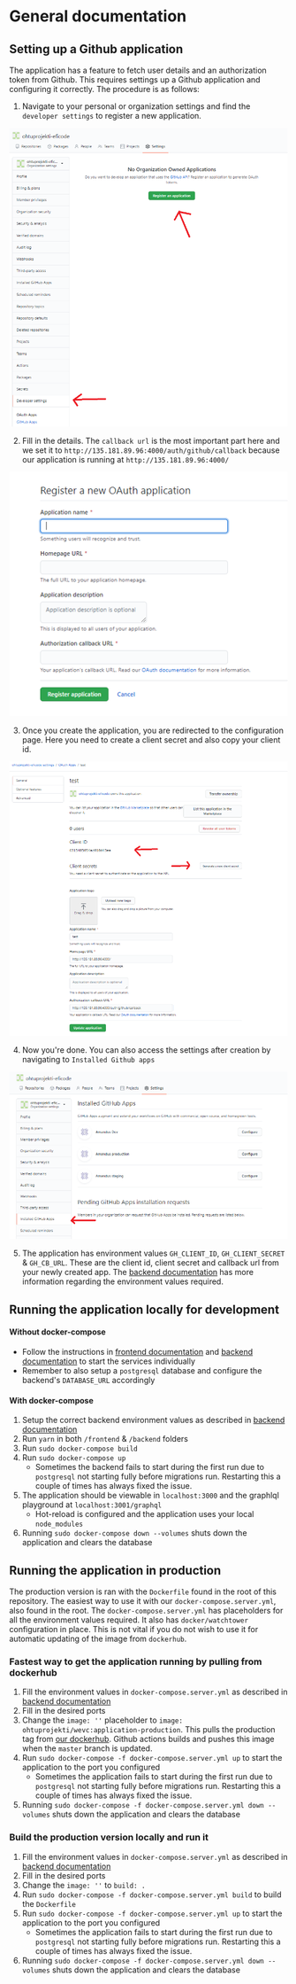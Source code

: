 # General documentation

## Setting up a Github application

The application has a feature to fetch user details and an authorization token from Github. This requires settings up a Github application and configuring it correctly. The procedure is as follows:

1. Navigate to your personal or organization settings and find the `developer settings` to register a new application.

![First step](./imgs/create_app.PNG)

2. Fill in the details. The `callback url` is the most important part here and we set it to `http://135.181.89.96:4000/auth/github/callback` because our application is running at `http://135.181.89.96:4000/`

![Registering the application](./imgs/register_app.PNG)

3. Once you create the application, you are redirected to the configuration page. Here you need to create a client secret and also copy your client id.

![Setting up details](./imgs/setup_details.PNG)

4. Now you're done. You can also access the settings after creation by navigating to `Installed Github apps`

![Configuration after creating](./imgs/configuration_after_creating.PNG)

5. The application has environment values `GH_CLIENT_ID`, `GH_CLIENT_SECRET` & `GH_CB_URL`. These are the client id, client secret and callback url from your newly created app. The [backend documentation](backend.md) has more information regarding the environment values required.

## Running the application locally for development

#### Without docker-compose

* Follow the instructions in [frontend documentation](frontend.md) and [backend documentation](backend.md) to start the services individually
* Remember to also setup a `postgresql` database and configure the backend's `DATABASE_URL` accordingly

#### With docker-compose

1. Setup the correct backend environment values as described in [backend documentation](backend.md)
2. Run `yarn` in both `/frontend` & `/backend` folders 
3. Run `sudo docker-compose build` 
4. Run `sudo docker-compose up`
    * Sometimes the backend fails to start during the first run due to `postgresql` not starting fully before migrations run. Restarting this a couple of times has always fixed the issue. 
5. The application should be viewable in `localhost:3000` and the graphlql playground at `localhost:3001/graphql`
    * Hot-reload is configured and the application uses your local `node_modules`
6. Running `sudo docker-compose down --volumes` shuts down the application and clears the database


## Running the application in production

The production version is ran with the `Dockerfile` found in the root of this repository. The easiest way to use it with our `docker-compose.server.yml`, also found in the root. The `docker-compose.server.yml` has placeholders for all the environment values required. It also has `docker/watchtower` configuration in place. This is not vital if you do not wish to use it for automatic updating of the image from `dockerhub`.

### Fastest way to get the application running by pulling from dockerhub

1. Fill the environment values in `docker-compose.server.yml` as described in [backend documentation](backend.md)
3. Fill in the desired ports
3. Change the `image: ''` placeholder to `image: ohtuprojekti/wevc:application-production`. This pulls the production tag from [our dockerhub](https://hub.docker.com/repository/docker/ohtuprojekti/wevc). Github actions builds and pushes this image when the `master` branch is updated.
4. Run `sudo docker-compose -f docker-compose.server.yml up` to start the application to the port you configured
    * Sometimes the application fails to start during the first run due to `postgresql` not starting fully before migrations run. Restarting this a couple of times has always fixed the issue. 
5. Running `sudo docker-compose -f docker-compose.server.yml down --volumes` shuts down the application and clears the database

### Build the production version locally and run it

1. Fill the environment values in `docker-compose.server.yml` as described in [backend documentation](backend.md)
3. Fill in the desired ports
3. Change the `image: ''` to `build: .`
4. Run `sudo docker-compose -f docker-compose.server.yml build` to build the `Dockerfile`
5. Run `sudo docker-compose -f docker-compose.server.yml up` to start the application to the port you configured
    * Sometimes the application fails to start during the first run due to `postgresql` not starting fully before migrations run. Restarting this a couple of times has always fixed the issue. 
6. Running `sudo docker-compose -f docker-compose.server.yml down --volumes` shuts down the application and clears the database
